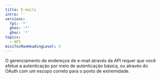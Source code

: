 ```yaml
---
title: E-mails
intro: ''
versions:
  fpt: '*'
  ghes: '*'
  ghec: '*'
topics:
  - API
miniTocMaxHeadingLevel: 3
---
```


O gerenciamento de endereços de e-mail através da API requer que você efetue a autenticação por meio de autenticação básica, ou através do OAuth com um escopo correto para o ponto de extremidade.
